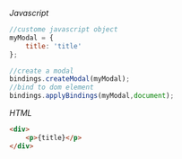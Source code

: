 _Javascript_

```js
//custome javascript object
myModal = {
    title: 'title'
};

//create a modal
bindings.createModal(myModal);
//bind to dom element
bindings.applyBindings(myModal,document);
```
_HTML_
```html
<div>
	<p>{title}</p>
</div>
```